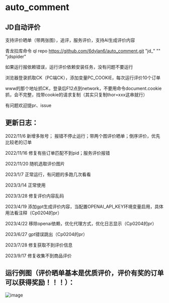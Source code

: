 # auto_comment

## JD自动评价

支持评价晒单（带两张图），追评，服务评价，支持AI生成评价内容

青龙拉库命令 ql repo https://github.com/6dylan6/auto_comment.git "jd_" "" "jdspider"

如果运行报依赖错误，运行评价依赖安装任务，没有问题不要运行

浏览器登录抓取CK（PC端CK），添加变量PC_COOKIE，每次运行评价10个订单

www的那个地址抓CK，登录后F12点到network，不要用命令document.cookie抓，会不完整，找带cookie的请求复制（其实只复制thor=xxx这串就行）

有问题欢迎提pr、issue

## 更新日志：

2022/11/6 新增多账号； 报错不停止运行；带两个图评价晒单；倒序评价，优先比较老的订单

2022/11/16 修复有些订单匹配不到pid；服务评价报错

2022/11/20 随机选取评价图片

2023/1/7 正常运行，有问题的多跑几次看看

2023/3/14 正常使用

2023/3/28 修复评价内容乱码

2023/4/19 添加gpt生成评价内容，当配置OPENAI_API_KEY环境变量启用，具体用法看注释（Cp0204的pr）

2023/4/22 移除openai依赖，优化代理方式，优化日志显示（Cp0204的pr）

2023/6/27 gpt错误跳出（Cp0204的pr）

2023/7/28 修复获取不到评价信息

2023/9/17 修复收集不到商品评价

## 运行例图（评价晒单基本是优质评价，评价有奖的订单可以获得奖励！！！）：

![image](https://i.postimg.cc/KznsXxfN/1.png)
